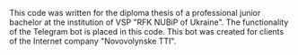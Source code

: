 This code was written for the diploma thesis of a professional junior bachelor at the institution of VSP "RFK NUBiP of Ukraine".
The functionality of the Telegram bot is placed in this code. This bot was created for clients of the Internet company "Novovolynske TTI".